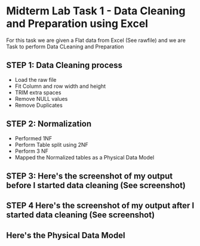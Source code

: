 # Midterm Lab Task 1 - Data Cleaning and Preparation using Excel

For this task we are given a Flat data from Excel (See rawfile) and we are Task to perform Data CLeaning and Preparation

## STEP 1: Data Cleaning process
- Load the raw file
- Fit Column and row width and height
- TRIM extra spaces
- Remove NULL values
- Remove Duplicates

## STEP 2: Normalization
- Performed 1NF
- Perform Table split using 2NF
- Perform 3 NF
- Mapped the Normalized tables as a Physical Data Model

## STEP 3: Here's the screenshot of my output before I started data cleaning (See screenshot)

## STEP 4 Here's the screenshot of my output after I started data cleaning (See screenshot)

## Here's the Physical Data Model
